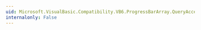 ```yaml
---
uid: Microsoft.VisualBasic.Compatibility.VB6.ProgressBarArray.QueryAccessibilityHelp
internalonly: False
---
```

